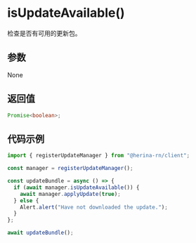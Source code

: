 # isUpdateAvailable()

检查是否有可用的更新包。

## 参数

None

## 返回值

```typescript
Promise<boolean>;
```

## 代码示例

```typescript
import { registerUpdateManager } from "@herina-rn/client";

const manager = registerUpdateManager();

const updateBundle = async () => {
  if (await manager.isUpdateAvailable()) {
    await manager.applyUpdate(true);
  } else {
    Alert.alert("Have not downloaded the update.");
  }
};

await updateBundle();
```

